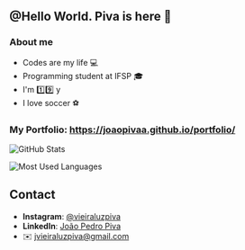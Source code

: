 ## @Hello World. Piva is here 👋

### About me
- Codes are my life 💻
- Programming student at IFSP 🎓
- I'm 1️⃣9️⃣ y
- I love soccer ⚽

### My Portfolio: <a href="https://joaopivaa.github.io/portfolio/">https://joaopivaa.github.io/portfolio/</a>

![GitHub Stats](https://github-readme-stats.vercel.app/api?username=joaopivaa&show_icons=true&theme=radical&include_all_commits=true&count_private=true)

![Most Used Languages](https://github-readme-stats.vercel.app/api/top-langs/?username=joaopivaa&theme=radical&layout=compact)

## Contact

- **Instagram**: [@vieiraluzpiva](https://www.instagram.com/vieiraluzpiva/)
- **LinkedIn**: [João Pedro Piva](https://linkedin.com/in/joaopiva-dev)
- ✉️ jvieiraluzpiva@gmail.com
